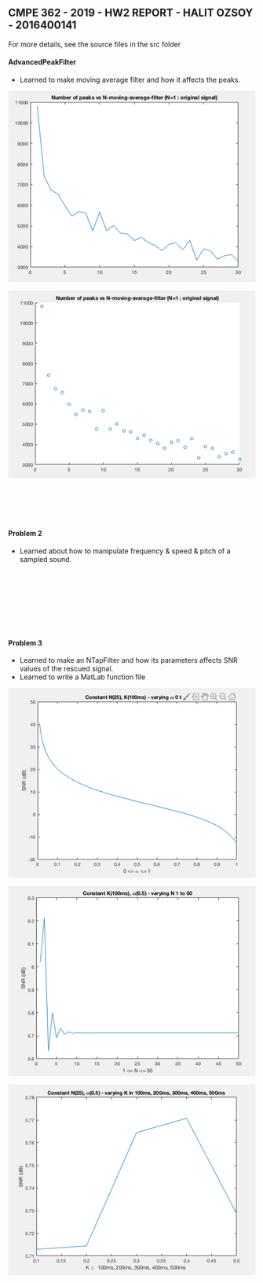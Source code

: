 ## CMPE 362 - 2019 - HW2 REPORT - HALIT OZSOY - 2016400141

For more details, see the source files in the src folder

#### AdvancedPeakFilter
* Learned to make moving average filter and how it affects the peaks.

![advancedpeakfilter_plot](../Figures/AdvancedPeakFilter-plot.png)

![advancedpeakfilter_scatter](../Figures/AdvancedPeakFilter-scatter.png)

\
\
\
&nbsp;

#### Problem 2
* Learned about how to manipulate frequency & speed & pitch of a sampled sound.


\
\
\
\
\
\
&nbsp;

#### Problem 3
* Learned to make an NTapFilter and how its parameters affects SNR values of the rescued signal.
* Learned to write a MatLab function file

![ntap-alpha](../Figures/NTap-varying-alpha.png)

![ntap-N](../Figures/NTap-varying-N.png)

![ntap-K](../Figures/NTap-varying-K.png)

